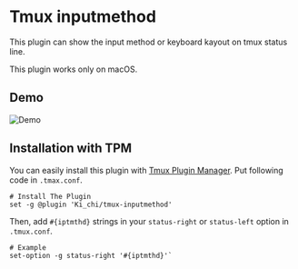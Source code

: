 # Tmux inputmethod

This plugin can show the input method or keyboard kayout on tmux status line.  

This plugin works only on macOS.  

## Demo
![Demo](https://cloud.githubusercontent.com/assets/5780297/24564183/ff233cd4-168b-11e7-9c96-f6bfa3c1f9cc.gif)

## Installation with TPM

You can easily install this plugin with [Tmux Plugin Manager](https://github.com/tmux-plugins/tpm). Put following code in `.tmax.conf`.

```
# Install The Plugin
set -g @plugin 'Ki_chi/tmux-inputmethod'
```

Then, add `#{iptmthd}` strings in your `status-right` or `status-left` option in `.tmux.conf`.

```
# Example
set-option -g status-right '#{iptmthd}'`
```
